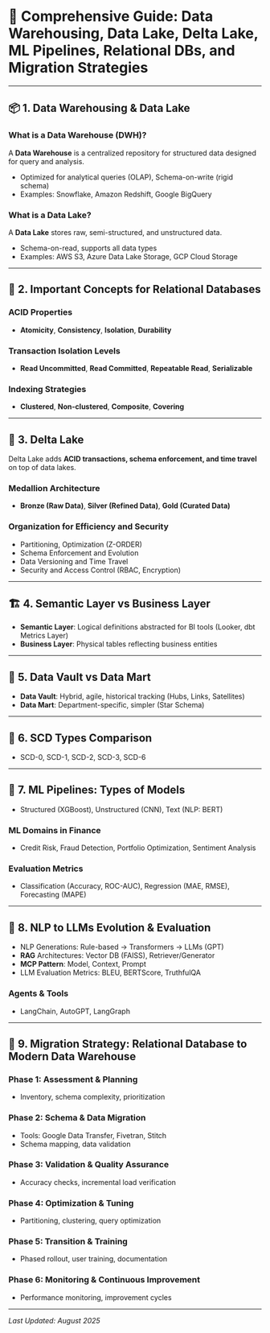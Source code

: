 
# 📘 Comprehensive Guide: Data Warehousing, Data Lake, Delta Lake, ML Pipelines, Relational DBs, and Migration Strategies

---

## 📦 1. Data Warehousing & Data Lake

### What is a Data Warehouse (DWH)?
A **Data Warehouse** is a centralized repository for structured data designed for query and analysis.

- Optimized for analytical queries (OLAP), Schema-on-write (rigid schema)
- Examples: Snowflake, Amazon Redshift, Google BigQuery

### What is a Data Lake?
A **Data Lake** stores raw, semi-structured, and unstructured data.

- Schema-on-read, supports all data types
- Examples: AWS S3, Azure Data Lake Storage, GCP Cloud Storage

---

## 🔑 2. Important Concepts for Relational Databases

### ACID Properties
- **Atomicity**, **Consistency**, **Isolation**, **Durability**

### Transaction Isolation Levels
- **Read Uncommitted**, **Read Committed**, **Repeatable Read**, **Serializable**

### Indexing Strategies
- **Clustered**, **Non-clustered**, **Composite**, **Covering**

---

## 🧪 3. Delta Lake

Delta Lake adds **ACID transactions, schema enforcement, and time travel** on top of data lakes.

### Medallion Architecture
- **Bronze (Raw Data)**, **Silver (Refined Data)**, **Gold (Curated Data)**

### Organization for Efficiency and Security
- Partitioning, Optimization (Z-ORDER)
- Schema Enforcement and Evolution
- Data Versioning and Time Travel
- Security and Access Control (RBAC, Encryption)

---

## 🏗️ 4. Semantic Layer vs Business Layer
- **Semantic Layer**: Logical definitions abstracted for BI tools (Looker, dbt Metrics Layer)
- **Business Layer**: Physical tables reflecting business entities

---

## 🧱 5. Data Vault vs Data Mart
- **Data Vault**: Hybrid, agile, historical tracking (Hubs, Links, Satellites)
- **Data Mart**: Department-specific, simpler (Star Schema)

---

## 🔁 6. SCD Types Comparison
- SCD-0, SCD-1, SCD-2, SCD-3, SCD-6

---

## 🧬 7. ML Pipelines: Types of Models
- Structured (XGBoost), Unstructured (CNN), Text (NLP: BERT)

### ML Domains in Finance
- Credit Risk, Fraud Detection, Portfolio Optimization, Sentiment Analysis

### Evaluation Metrics
- Classification (Accuracy, ROC-AUC), Regression (MAE, RMSE), Forecasting (MAPE)

---

## 🧠 8. NLP to LLMs Evolution & Evaluation
- NLP Generations: Rule-based → Transformers → LLMs (GPT)
- **RAG** Architectures: Vector DB (FAISS), Retriever/Generator
- **MCP Pattern**: Model, Context, Prompt
- LLM Evaluation Metrics: BLEU, BERTScore, TruthfulQA

### Agents & Tools
- LangChain, AutoGPT, LangGraph

---

## 🚚 9. Migration Strategy: Relational Database to Modern Data Warehouse

### Phase 1: Assessment & Planning
- Inventory, schema complexity, prioritization

### Phase 2: Schema & Data Migration
- Tools: Google Data Transfer, Fivetran, Stitch
- Schema mapping, data validation

### Phase 3: Validation & Quality Assurance
- Accuracy checks, incremental load verification

### Phase 4: Optimization & Tuning
- Partitioning, clustering, query optimization

### Phase 5: Transition & Training
- Phased rollout, user training, documentation

### Phase 6: Monitoring & Continuous Improvement
- Performance monitoring, improvement cycles

---

*Last Updated: August 2025*
